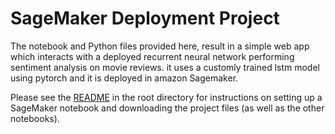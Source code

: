 # SageMaker Deployment Project

The notebook and Python files provided here, result in a simple web app which interacts with a deployed recurrent neural network performing sentiment analysis on movie reviews. it uses a customly trained lstm model using pytorch and it is deployed in amazon Sagemaker.

Please see the [README](https://github.com/udacity/sagemaker-deployment/tree/master/README.md) in the root directory for instructions on setting up a SageMaker notebook and downloading the project files (as well as the other notebooks).
